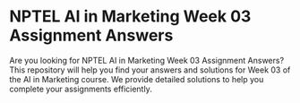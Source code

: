 # NPTEL AI in Marketing Week 03 Assignment Answers

Are you looking for NPTEL AI in Marketing Week 03 Assignment Answers? This repository will help you find your answers and solutions for Week 03 of the AI in Marketing course. We provide detailed solutions to help you complete your assignments efficiently.